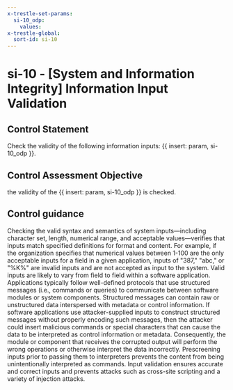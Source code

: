 ```yaml
---
x-trestle-set-params:
  si-10_odp:
    values:
x-trestle-global:
  sort-id: si-10
---
```


# si-10 - \[System and Information Integrity\] Information Input Validation

## Control Statement

Check the validity of the following information inputs: {{ insert: param, si-10_odp }}.

## Control Assessment Objective

the validity of the {{ insert: param, si-10_odp }} is checked.

## Control guidance

Checking the valid syntax and semantics of system inputs—including character set, length, numerical range, and acceptable values—verifies that inputs match specified definitions for format and content. For example, if the organization specifies that numerical values between 1-100 are the only acceptable inputs for a field in a given application, inputs of "387," "abc," or "%K%" are invalid inputs and are not accepted as input to the system. Valid inputs are likely to vary from field to field within a software application. Applications typically follow well-defined protocols that use structured messages (i.e., commands or queries) to communicate between software modules or system components. Structured messages can contain raw or unstructured data interspersed with metadata or control information. If software applications use attacker-supplied inputs to construct structured messages without properly encoding such messages, then the attacker could insert malicious commands or special characters that can cause the data to be interpreted as control information or metadata. Consequently, the module or component that receives the corrupted output will perform the wrong operations or otherwise interpret the data incorrectly. Prescreening inputs prior to passing them to interpreters prevents the content from being unintentionally interpreted as commands. Input validation ensures accurate and correct inputs and prevents attacks such as cross-site scripting and a variety of injection attacks.
